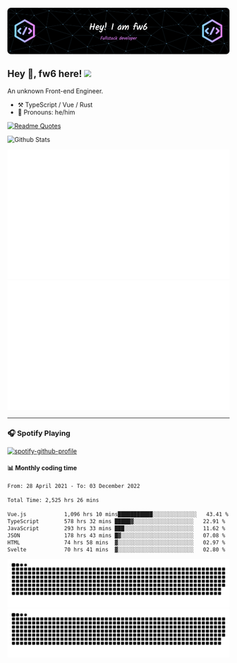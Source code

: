 ![Header](github-header-image.png)

## Hey 👋, fw6 here! <img src="https://github.githubassets.com/images/mona-whisper.gif" height="24" />


An unknown Front-end Engineer.

-   :hammer_and_pick: TypeScript / Vue / Rust
-   :man: Pronouns: he/him


[![Readme Quotes](https://quotes-github-readme.vercel.app/api?type=horizontal&theme=algolia)](https://github.com/piyushsuthar/github-readme-quotes)



![Github Stats](https://github-readme-stats.vercel.app/api?username=fw6&bg_color=30,e96443,904e95&title_color=fff&text_color=fff)

![](https://raw.githubusercontent.com/fw6/github-stats-transparent/output/generated/overview.svg)
![](https://raw.githubusercontent.com/fw6/github-stats-transparent/output/generated/languages.svg)


---

### 🎧 Spotify Playing

<!-- ![spotify-github-profile](/img/default.svg) -->

[![spotify-github-profile](https://spotify-github-profile.vercel.app/api/view?uid=r6wn4hdvypv0lkzyrj0e0pjct&cover_image=true&theme=default&bar_color=53b14f&bar_color_cover=true)](https://github.com/kittinan/spotify-github-profile)
#### :bar_chart: Monthly coding time

<!--START_SECTION:waka-->

```text
From: 28 April 2021 - To: 03 December 2022

Total Time: 2,525 hrs 26 mins

Vue.js            1,096 hrs 10 mins███████████░░░░░░░░░░░░░░   43.41 %
TypeScript        578 hrs 32 mins █████▓░░░░░░░░░░░░░░░░░░░   22.91 %
JavaScript        293 hrs 33 mins ███░░░░░░░░░░░░░░░░░░░░░░   11.62 %
JSON              178 hrs 43 mins █▓░░░░░░░░░░░░░░░░░░░░░░░   07.08 %
HTML              74 hrs 58 mins  ▓░░░░░░░░░░░░░░░░░░░░░░░░   02.97 %
Svelte            70 hrs 41 mins  ▓░░░░░░░░░░░░░░░░░░░░░░░░   02.80 %
```

<!--END_SECTION:waka-->




![github contribution grid snake animation](https://raw.githubusercontent.com/platane/platane/output/github-contribution-grid-snake-dark.svg#gh-dark-mode-only)![github contribution grid snake animation](https://raw.githubusercontent.com/platane/platane/output/github-contribution-grid-snake.svg#gh-light-mode-only)

